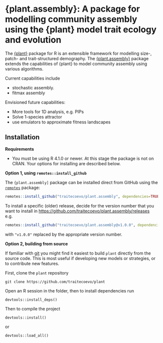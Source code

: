 # {plant.assembly}: A package for modelling community assembly using the {plant} model trait ecology and evolution

<!-- badges: start -->
<!-- [![R-CMD-check](https://github.com/traitecoevo/plant.assembly/workflows/R-CMD-check/badge.svg)](https://github.com/traitecoevo/plant.assembly/master) -->
<!-- [![Codecov test coverage](https://codecov.io/gh/traitecoevo/plant.assembly/branch/master/graph/badge.svg)](https://codecov.io/gh/traitecoevo/plant?branch=master) -->
<!-- badges: end -->

The [{plant}](https://github.com/traitecoevo/plant) package for R is an extensible framework for modelling size-, patch- and trait-structured demography. The [{plant.assembly}](https://github.com/traitecoevo/plant.assembly) package extends the capabilities of {plant} to model community assembly using various algorithms. 

Current capabilities include

- stochastic assembly. 
- fitmax assembly

Envisioned future capabilities:

- More tools for 1D analysis, e.g. PIPs
- Solve 1-species attractor 
- use emulators to approximate fitness landscapes

## Installation

**Requirements**

- You must be using R 4.1.0 or newer. At this stage the package is not on CRAN. Your options for installing are described below.

**Option 1, using `remotes::install_github`**

The `{plant.assembly]` package can be installed direct from GitHub using the [`remotes`](https://cran.r-project.org/web/packages/remotes/index.html) package:

```r
remotes::install_github("traitecoevo/plant.assembly", dependencies=TRUE)
```

To install a specific (older) release, decide for the version number that you want to install in https://github.com/traitecoevo/plant.assembly/releases  e.g.

```r
remotes::install_github("traitecoevo/plant.assembly@v1.0.0", dependencies=TRUE)
```

with `"v1.0.0"` replaced by the appropriate version number.

**Option 2, building from source**

If familiar with [git](https://git-scm.com/) you might find it easiest to build `plant` directly from the source code. This is most useful if developing new models or strategies, or to contribute new features.

First, clone the `plant` repository

```
git clone https://github.com/traitecoevo/plant
```

Open an R session in the folder, then to install dependencies run

```
devtools::install_deps()
```

Then to compile the project

```
devtools::install()
```
or 

```
devtools::load_all()
```
